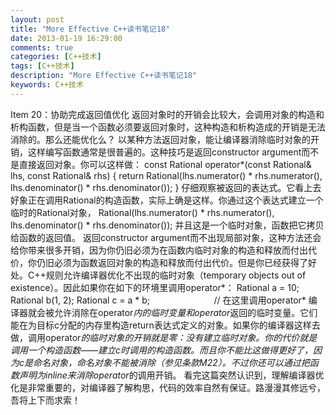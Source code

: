 ```yaml
---
layout: post
title: "More Effective C++读书笔记18"
date: 2013-01-19 16:29:00 
comments: true
categories: [C++技术]
tags: [C++技术]
description: "More Effective C++读书笔记18"
keywords: C++技术
---
```


   Item 20：协助完成返回值优化
  返回对象时的开销会比较大，会调用对象的构造和析构函数，但是当一个函数必须要返回对象时，这种构造和析构造成的开销是无法消除的。那么还能优化么？
   以某种方法返回对象，能让编译器消除临时对象的开销，这样编写函数通常是很普遍的。这种技巧是返回constructor argument而不是直接返回对象。你可以这样做：
    const Rational operator*(const Rational& lhs, const Rational& rhs)
{
    return Rational(lhs.numerator() * rhs.numerator(),
                  lhs.denominator() * rhs.denominator());
}
    仔细观察被返回的表达式。它看上去好象正在调用Rational的构造函数，实际上确是这样。你通过这个表达式建立一个临时的Rational对象，
     Rational(lhs.numerator() * rhs.numerator(),  lhs.denominator() * rhs.denominator());
      并且这是一个临时对象，函数把它拷贝给函数的返回值。
       返回constructor argument而不出现局部对象，这种方法还会给你带来很多开销，因为你仍旧必须为在函数内临时对象的构造和释放而付出代价，你仍旧必须为函数返回对象的构造和释放而付出代价。但是你已经获得了好处。C++规则允许编译器优化不出现的临时对象（temporary objects out of existence）。因此如果你在如下的环境里调用operator*：
        Rational a = 10;
         Rational b(1, 2);
          Rational c = a * b;                          // 在这里调用operator*
           编译器就会被允许消除在operator*内的临时变量和operator*返回的临时变量。它们能在为目标c分配的内存里构造return表达式定义的对象。如果你的编译器这样去做，调用operator*的临时对象的开销就是零：没有建立临时对象。你的代价就是调用一个构造函数――建立c时调用的构造函数。而且你不能比这做得更好了，因为c是命名对象，命名对象不能被消除（参见条款M22）。不过你还可以通过把函数声明为inline来消除operator*的调用开销。
  看完这篇突然认识到，理解编译器优化是非常重要的，对编译器了解构思，代码的效率自然有保证。路漫漫其修远兮，吾将上下而求索！
